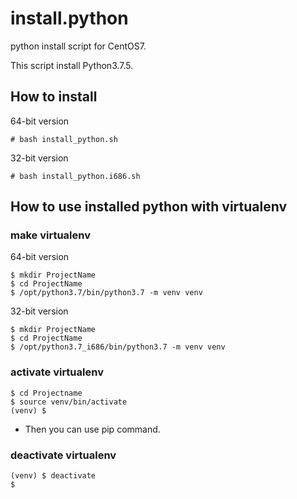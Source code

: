 install.python
==============

python install script for CentOS7.

This script install Python3.7.5.


How to install
--------------

 64-bit version

	# bash install_python.sh

 32-bit version

	# bash install_python.i686.sh


How to use installed python with virtualenv
-------------------------------------------

### make virtualenv

 64-bit version

	$ mkdir ProjectName
	$ cd ProjectName
	$ /opt/python3.7/bin/python3.7 -m venv venv

 32-bit version

	$ mkdir ProjectName
	$ cd ProjectName
	$ /opt/python3.7_i686/bin/python3.7 -m venv venv

### activate virtualenv

	$ cd Projectname
	$ source venv/bin/activate
	(venv) $

- Then you can use pip command.

### deactivate virtualenv

	(venv) $ deactivate
	$
